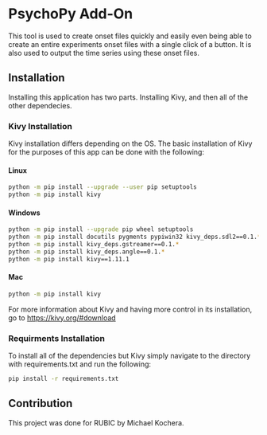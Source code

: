 # PsychoPy Add-On
This tool is used to create onset files quickly and easily even being able to create an entire experiments onset files with a single click of a button. It is also used to output the time series using these onset files.

## Installation
Installing this application has two parts. Installing Kivy, and then all of the other dependecies.

### Kivy Installation
Kivy installation differs depending on the OS. The basic installation of Kivy for the purposes of this app can be done with the following:

#### Linux
```bash
python -m pip install --upgrade --user pip setuptools
python -m pip install kivy
```

#### Windows
```bash
python -m pip install --upgrade pip wheel setuptools
python -m pip install docutils pygments pypiwin32 kivy_deps.sdl2==0.1.* kivy_deps.glew==0.1.*
python -m pip install kivy_deps.gstreamer==0.1.*
python -m pip install kivy_deps.angle==0.1.*
python -m pip install kivy==1.11.1
```
#### Mac
```bash
python -m pip install kivy
```

For more information about Kivy and having more control in its installation, go to https://kivy.org/#download

### Requirments Installation
To install all of the dependencies but Kivy simply navigate to the directory with requirements.txt and run the following:
```bash
pip install -r requirements.txt
```

## Contribution
This project was done for RUBIC by Michael Kochera.
